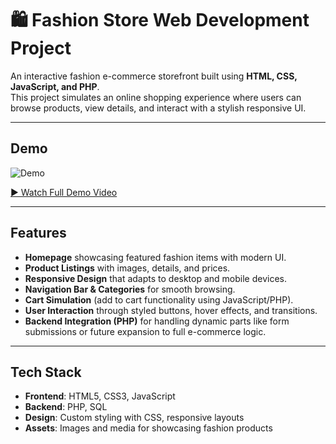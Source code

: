 # 🛍️ Fashion Store Web Development Project

An interactive fashion e-commerce storefront built using **HTML, CSS, JavaScript, and PHP**.  
This project simulates an online shopping experience where users can browse products, view details, and interact with a stylish responsive UI.

---

## Demo
![Demo](fashionstore-gif)

[▶️ Watch Full Demo Video](fashion%20store.mp4)


---

## Features

- **Homepage** showcasing featured fashion items with modern UI.
- **Product Listings** with images, details, and prices.
- **Responsive Design** that adapts to desktop and mobile devices.
- **Navigation Bar & Categories** for smooth browsing.
- **Cart Simulation** (add to cart functionality using JavaScript/PHP).
- **User Interaction** through styled buttons, hover effects, and transitions.
- **Backend Integration (PHP)** for handling dynamic parts like form submissions or future expansion to full e-commerce logic.

---

## Tech Stack

- **Frontend**: HTML5, CSS3, JavaScript  
- **Backend**: PHP, SQL  
- **Design**: Custom styling with CSS, responsive layouts  
- **Assets**: Images and media for showcasing fashion products  
